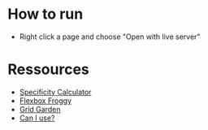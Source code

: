 # How to run
* Right click a page and choose "Open with live server"

# Ressources

* [Specificity Calculator](https://specificity.keegan.st/)
* [Flexbox Froggy](https://flexboxfroggy.com/)
* [Grid Garden](https://cssgridgarden.com/)
* [Can I use?](https://caniuse.com/)